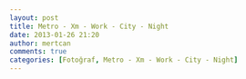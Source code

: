 ```yaml
---
layout: post
title: Metro - Xm - Work - City - Night
date: 2013-01-26 21:20
author: mertcan
comments: true
categories: [Fotoğraf, Metro - Xm - Work - City - Night]
---
```

&nbsp;
<div class="separator" style="clear: both; text-align: center;"><a style="margin-left: 1em; margin-right: 1em;" href="http://www.mertcanekren.com/blog/wp-content/uploads/2013/01/blogger-image-1845713581.jpg"><img src="http://www.mertcanekren.com/blog/wp-content/uploads/2013/01/blogger-image-1845713581.jpg" alt="" border="0" /></a></div>
&nbsp;
<div class="separator" style="clear: both; text-align: center;"><a style="margin-left: 1em; margin-right: 1em;" href="http://www.mertcanekren.com/blog/wp-content/uploads/2013/01/blogger-image-1110905718.jpg"><img src="http://www.mertcanekren.com/blog/wp-content/uploads/2013/01/blogger-image-1110905718.jpg" alt="" border="0" /></a></div>
&nbsp;
<div class="separator" style="clear: both; text-align: center;"><a style="margin-left: 1em; margin-right: 1em;" href="http://www.mertcanekren.com/blog/wp-content/uploads/2013/01/blogger-image-1567093023.jpg"><img src="http://www.mertcanekren.com/blog/wp-content/uploads/2013/01/blogger-image-1567093023.jpg" alt="" border="0" /></a></div>
&nbsp;
<div class="separator" style="clear: both; text-align: center;"><a style="margin-left: 1em; margin-right: 1em;" href="http://www.mertcanekren.com/blog/wp-content/uploads/2013/01/blogger-image-1923652434.jpg"><img src="http://www.mertcanekren.com/blog/wp-content/uploads/2013/01/blogger-image-1923652434.jpg" alt="" border="0" /></a></div>
&nbsp;
<div class="separator" style="clear: both; text-align: center;"><a style="margin-left: 1em; margin-right: 1em;" href="http://www.mertcanekren.com/blog/wp-content/uploads/2013/01/blogger-image-644703677.jpg"><img src="http://www.mertcanekren.com/blog/wp-content/uploads/2013/01/blogger-image-644703677.jpg" alt="" border="0" /></a></div>
&nbsp;
<div class="separator" style="clear: both; text-align: center;"><a style="margin-left: 1em; margin-right: 1em;" href="http://www.mertcanekren.com/blog/wp-content/uploads/2013/01/blogger-image-2013746130.jpg"><img src="http://www.mertcanekren.com/blog/wp-content/uploads/2013/01/blogger-image-2013746130.jpg" alt="" border="0" /></a></div>
&nbsp;
<div class="separator" style="clear: both; text-align: center;"><a style="margin-left: 1em; margin-right: 1em;" href="http://www.mertcanekren.com/blog/wp-content/uploads/2013/01/blogger-image-166919287.jpg"><img src="http://www.mertcanekren.com/blog/wp-content/uploads/2013/01/blogger-image-166919287.jpg" alt="" border="0" /></a></div>
&nbsp;
<div class="separator" style="clear: both; text-align: center;"><a style="margin-left: 1em; margin-right: 1em;" href="http://www.mertcanekren.com/blog/wp-content/uploads/2013/01/blogger-image-1062557416.jpg"><img src="http://www.mertcanekren.com/blog/wp-content/uploads/2013/01/blogger-image-1062557416.jpg" alt="" border="0" /></a></div>
&nbsp;
<div class="separator" style="clear: both; text-align: center;"><a style="margin-left: 1em; margin-right: 1em;" href="http://www.mertcanekren.com/blog/wp-content/uploads/2013/01/blogger-image-1793440624.jpg"><img src="http://www.mertcanekren.com/blog/wp-content/uploads/2013/01/blogger-image-1793440624.jpg" alt="" border="0" /></a></div>
&nbsp;
<div class="separator" style="clear: both; text-align: center;"><a style="margin-left: 1em; margin-right: 1em;" href="http://www.mertcanekren.com/blog/wp-content/uploads/2013/01/blogger-image-171925316.jpg"><img src="http://www.mertcanekren.com/blog/wp-content/uploads/2013/01/blogger-image-171925316.jpg" alt="" border="0" /></a></div>
&nbsp;
<div class="separator" style="clear: both; text-align: center;"><a style="margin-left: 1em; margin-right: 1em;" href="http://www.mertcanekren.com/blog/wp-content/uploads/2013/01/blogger-image-721547076.jpg"><img src="http://www.mertcanekren.com/blog/wp-content/uploads/2013/01/blogger-image-721547076.jpg" alt="" border="0" /></a></div>
